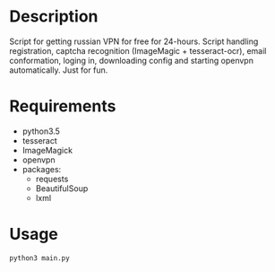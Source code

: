 # Description

Script for getting russian VPN for free for 24-hours. Script handling registration,
captcha recognition (ImageMagic + tesseract-ocr), email conformation, loging in,
downloading config and starting openvpn automatically. Just for fun.

# Requirements

* python3.5
* tesseract
* ImageMagick
* openvpn
* packages:
    * requests
    * BeautifulSoup
    * lxml

# Usage

``` python3 main.py ```